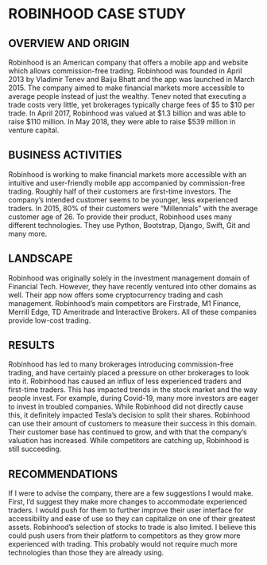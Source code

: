 # ROBINHOOD CASE STUDY

## OVERVIEW AND ORIGIN 

Robinhood is an American company that offers a mobile app and website which allows commission-free trading. Robinhood was founded in April 2013 by Vladimir Tenev and Baiju Bhatt and the app was launched in March 2015. The company aimed to make financial markets more accessible to average people instead of just the wealthy. Tenev noted that executing a trade costs very little, yet brokerages typically charge fees of $5 to $10 per trade. In April 2017, Robinhood was valued at $1.3 billion and was able to raise $110 million. In May 2018, they were able to raise $539 million in venture capital. 

## BUSINESS ACTIVITIES

Robinhood is working to make financial markets more accessible with an intuitive and user-friendly mobile app accompanied by commission-free trading. Roughly half of their customers are first-time investors. The company’s intended customer seems to be younger, less experienced traders. In 2015, 80% of their customers were “Millennials” with the average customer age of 26. To provide their product, Robinhood uses many different technologies. They use Python, Bootstrap, Django, Swift, Git and many more.

## LANDSCAPE

Robinhood was originally solely in the investment management domain of Financial Tech. However, they have recently ventured into other domains as well. Their app now offers some cryptocurrency trading and cash management. Robinhood’s main competitors are Firstrade, M1 Finance, Merrill Edge, TD Ameritrade and Interactive Brokers. All of these companies provide low-cost trading.

## RESULTS

Robinhood has led to many brokerages introducing commission-free trading, and have certainly placed a pressure on other brokerages to look into it. Robinhood has caused an influx of less experienced traders and first-time traders. This has impacted trends in the stock market and the way people invest. For example, during Covid-19, many more investors are eager to invest in troubled companies. While Robinhood did not directly cause this, it definitely impacted Tesla’s decision to split their shares. Robinhood can use their amount of customers to measure their success in this domain. Their customer base has continued to grow, and with that the company’s valuation has increased. While competitors are catching up, Robinhood is still succeeding.

## RECOMMENDATIONS

If I were to advise the company, there are a few suggestions I would make. First, I’d suggest they make more changes to accommodate experienced traders. I would push for them to further improve their user interface for accessibility and ease of use so they can capitalize on one of their greatest assets. Robinhood’s selection of stocks to trade is also limited. I believe this could push users from their platform to competitors as they grow more experienced with trading. This probably would not require much more technologies than those they are already using.
